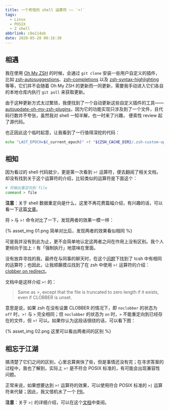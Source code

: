 ```yaml
---
title: 一个奇怪的 shell 运算符 —— `>!`
tags:
  - Linux
  - POSIX
  - Z shell
abbrlink: c8e114ab
date: 2020-05-28 00:16:30
---
```


## 相遇

我在使用 [Oh My ZSH][] 的时候，会通过 `git clone` 安装一些用户自定义的插件，比如 [zsh-autosuggestions][]、[zsh-completions][] 以及 [zsh-syntax-highlighting][] 等等，它们并不会随着 Oh My ZSH 的更新而一同更新，需要我手动进入它们各自的本地仓库内执行 `git pull` 来获取更新。

由于这种更新方式太过繁琐，我便找到了一个自动更新这些自定义插件的工具—— [autoupdate-oh-my-zsh-plugins][]，因为它的功能实现只涉及到了一个文件，且代码行数并不夸张，虽然我对 shell 一知半解，也一时来了兴趣， 便索性 review 起了源代码。

也正因此这个临时起意，让我看到了一行值得深挖的代码：
```sh
echo "LAST_EPOCH=$(_current_epoch)" >! "${ZSH_CACHE_DIR}/.zsh-custom-update"
```

## 相知

因为看过的 shell 代码就少，更是第一次看到 `>!` 运算符，便去翻阅了相关文档，却没有找到关于这个运算符的介绍，比较类似的运算符是下面这个：

```sh
# 将输出重定向到 file
command > file
```

**注意**：关于 shell 数据重定向是什么，这里不再花费篇幅介绍，有兴趣的话，可以看一下这篇[文章][]。

将 `>` 与 `>!` 命令对比了一下，发现两者的效果一模一样：

{% asset_img 01.png 简单对比后，发现两者的效果看似相同 %}

可是我并没有到此为止，更不会简单地认定这两者之间在作用上没有区别。我个人更倾向于加上 `!` 有「强制执行」地意味在里面。

没有放弃寻找的我，最终在与同事的聊天时，在这个[问题][]下找到了 tcsh 中有相同的运算符；也因此，让我顺藤摸瓜找到了在 zsh 中使用 `>!` 运算符的介绍：[clobber on redirect][]。

文档中是这样介绍 `>!` 的：
> Same as >, except that the file is truncated to zero length if it exists, even if CLOBBER is unset.

意思是说，如果 zsh 在没有设置 CLOBBER 的情况下，即 `noclobber` 的状态为 `off` 时，`>!` 与 `>` 完全相同；但 `noclobber` 的状态为 `on` 时，`>` 不能重定向到已经存在的文件，但 `>!` 可以。如果你认为这段话很绕的话，可以看下图：

{% asset_img 02.png 这里可以看出两者间的区别 %}

## 相忘于江湖

搞清楚了它们之间的区别，心里总算爽快了些，但是事情还没有完；在寻求答案的过程中，我也了解到，实际上 `>!` 是不符合 POSIX 标准的，有可能会出现兼容性问题。

正常来说，如果想要达到 `>!` 运算符的效果，可以使用符合 POSIX 标准的 `>|` 运算符来代替；因此，我又借机水了一个 [PR][]。

**注意**：关于 `>|` 的详细介绍，可以在这个[文档][]中查阅。

[Oh My ZSH]: <https://github.com/ohmyzsh/ohmyzsh> "Oh My ZSH 的 repository"

[autoupdate-oh-my-zsh-plugins]: <https://github.com/TamCore/autoupdate-oh-my-zsh-plugins> "autoupdate-oh-my-zsh-plugins 的  repository"

[clobber on redirect]: <http://zsh.sourceforge.net/Doc/Release/Redirection.html> "clobber on redirect 的文档介绍"

[PR]: <https://github.com/TamCore/autoupdate-oh-my-zsh-plugins/pull/9> "Replace the `>!` operator with the `>|` operator..."

[zsh-autosuggestions]: <https://github.com/zsh-users/zsh-autosuggestions> "zsh-autosuggestions 的 repository"

[zsh-completions]: <https://github.com/zsh-users/zsh-completions> "zsh-completions 的 repository"

[zsh-syntax-highlighting]: <https://github.com/zsh-users/zsh-syntax-highlighting> "zsh-syntax-highlighting 的 repository"

[文档]: <https://pubs.opengroup.org/onlinepubs/9699919799/utilities/V3_chap02.html#tag_18_07_02> "2.7.2 Redirecting Output"

[文章]: <https://www.cnblogs.com/chengmo/archive/2010/10/20/1855805.html> "输入重定向与输出重定向详细分析"

[问题]: <https://stackoverflow.com/questions/6762348/what-do-and-do-in-tcsh> "What do >! and >>! do in tcsh"
